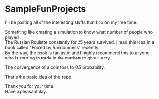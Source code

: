 # SampleFunProjects

I'll be posting all of the interesting stuffs that I do on my free time.

Something like creating a simulation to know what number of people who played  
The Russian Roulette constantly for 25 years survived. I read this idea in a book called "Fooled by Randomness" recently.   
By the way, the book is fantastic and I highly recommend this to anyone who is starting to trade in the markets to give it a try.  

The convergence of a coin toss to 0.5 probability.

That's the basic idea of this repo. 


Thank you for your time.  
Have a pleasant day.


